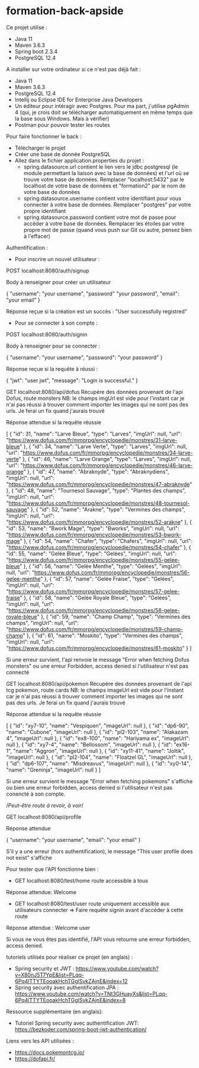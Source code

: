 # formation-back-apside

Ce projet utilise :

- Java 11
- Maven 3.6.3
- Spring boot 2.3.4
- PostgreSQL 12.4

A installer sur votre ordinateur si ce n'est pas déjà fait :

- Java 11
- Maven 3.6.3
- PostgreSQL 12.4
- Intellij ou Eclipse IDE for Enterprise Java Developers
- Un éditeur pour intéragir avec Postgres. Pour ma part, j'utilise pgAdmin 4 (qui, je crois doit se télécharger automatiquement en même temps que la base sous Windows. Mais à vérifier)
- Postman pour pouvoir tester les routes

Pour faire fonctionner le back :

- Télécharger le projet
- Créer une base de donnée PostgreSQL
- Allez dans le fichier application.properties du projet :
    - spring.datasource.url contient le lien vers le jdbc postgresql (le module permettant la liaison avec la base de données) et l'url où se trouve votre base de données. Remplacer "localhost:5432" par le localhost de votre base de données et "formation2" par le nom de votre base de données
    - spring.datasource.username contient votre identifiant pour vous connecter à votre base de données. Remplacer "postgres" par votre propre identifiant
    - spring.datasource.password contient votre mot de passe pour accéder à votre base de données. Remplacer les étoiles par votre propre mot de passe (quand vous push sur Git ou autre, pensez bien à l'effacer)

Authentification :

- Pour inscrire un nouvel utilisateur :

POST localhost:8080/auth/signup

Body à renseigner pour créer un utilisateur

{
"username": "your username",
"password" "your password",
"email": "your email"
}

Réponse reçue si la création est un succès : 
"User successfully registred"

- Pour se connecter à son compte :

POST localhost:8080/auth/signin

Body à renseigner pour se connecter :

{
"username": "your username",
"password": "your password"
}

Réponse reçue si la requête à réussi :

{
    "jwt": "user jwt",
    "message": "Login is successful."
}

GET localhost:8080/api/dofus
Récupère des données provenant de l'api Dofus, route monsters
NB: le champs imgUrl est vide pour l'instant car je n'ai pas réussi à trouver comment importer les images qui ne sont pas des urls. Je ferai un fix quand j'aurais trouvé

Réponse attendue si la requête réussie

[
    {
        "id": 31,
        "name": "Larve Bleue",
        "type": "Larves",
        "imgUrl": null,
        "url": "https://www.dofus.com/fr/mmorpg/encyclopedie/monstres/31-larve-bleue"
    },
    {
        "id": 34,
        "name": "Larve Verte",
        "type": "Larves",
        "imgUrl": null,
        "url": "https://www.dofus.com/fr/mmorpg/encyclopedie/monstres/34-larve-verte"
    },
    {
        "id": 46,
        "name": "Larve Orange",
        "type": "Larves",
        "imgUrl": null,
        "url": "https://www.dofus.com/fr/mmorpg/encyclopedie/monstres/46-larve-orange"
    },
    {
        "id": 47,
        "name": "Abraknyde",
        "type": "Abraknydiens",
        "imgUrl": null,
        "url": "https://www.dofus.com/fr/mmorpg/encyclopedie/monstres/47-abraknyde"
    },
    {
        "id": 48,
        "name": "Tournesol Sauvage",
        "type": "Plantes des champs",
        "imgUrl": null,
        "url": "https://www.dofus.com/fr/mmorpg/encyclopedie/monstres/48-tournesol-sauvage"
    },
    {
        "id": 52,
        "name": "Arakne",
        "type": "Vermines des champs",
        "imgUrl": null,
        "url": "https://www.dofus.com/fr/mmorpg/encyclopedie/monstres/52-arakne"
    },
    {
        "id": 53,
        "name": "Bwork Mage",
        "type": "Bworks",
        "imgUrl": null,
        "url": "https://www.dofus.com/fr/mmorpg/encyclopedie/monstres/53-bwork-mage"
    },
    {
        "id": 54,
        "name": "Chafer",
        "type": "Chafers",
        "imgUrl": null,
        "url": "https://www.dofus.com/fr/mmorpg/encyclopedie/monstres/54-chafer"
    },
    {
        "id": 55,
        "name": "Gelée Bleue",
        "type": "Gelées",
        "imgUrl": null,
        "url": "https://www.dofus.com/fr/mmorpg/encyclopedie/monstres/55-gelee-bleue"
    },
    {
        "id": 56,
        "name": "Gelée Menthe",
        "type": "Gelées",
        "imgUrl": null,
        "url": "https://www.dofus.com/fr/mmorpg/encyclopedie/monstres/56-gelee-menthe"
    },
    {
        "id": 57,
        "name": "Gelée Fraise",
        "type": "Gelées",
        "imgUrl": null,
        "url": "https://www.dofus.com/fr/mmorpg/encyclopedie/monstres/57-gelee-fraise"
    },
    {
        "id": 58,
        "name": "Gelée Royale Bleue",
        "type": "Gelées",
        "imgUrl": null,
        "url": "https://www.dofus.com/fr/mmorpg/encyclopedie/monstres/58-gelee-royale-bleue"
    },
    {
        "id": 59,
        "name": "Champ Champ",
        "type": "Vermines des champs",
        "imgUrl": null,
        "url": "https://www.dofus.com/fr/mmorpg/encyclopedie/monstres/59-champ-champ"
    },
    {
        "id": 61,
        "name": "Moskito",
        "type": "Vermines des champs",
        "imgUrl": null,
        "url": "https://www.dofus.com/fr/mmorpg/encyclopedie/monstres/61-moskito"
    }
]

Si une erreur survient, l'api renvoie le message "Error when fetching Dofus monsters" ou une erreur Forbidden, access denied si l'utilisateur n'est pas connecté

GET localhost:8080/api/pokemon
Récupère des données provenant de l'api tcg pokemon, route cards
NB: le champs imageUrl est vide pour l'instant car je n'ai pas réussi à trouver comment importer les images qui ne sont pas des urls. Je ferai un fix quand j'aurais trouvé

Réponse attendue si la requête réussie

[
    {
        "id": "xy7-10",
        "name": "Vespiquen",
        "imageUrl": null
    },
    {
        "id": "dp6-90",
        "name": "Cubone",
        "imageUrl": null
    },
    {
        "id": "pl2-103",
        "name": "Alakazam 4",
        "imageUrl": null
    },
    {
        "id": "ex8-100",
        "name": "Hariyama ex",
        "imageUrl": null
    },
    {
        "id": "xy7-4",
        "name": "Bellossom",
        "imageUrl": null
    },
    {
        "id": "ex16-1",
        "name": "Aggron",
        "imageUrl": null
    },
    {
        "id": "xy11-41",
        "name": "Joltik",
        "imageUrl": null
    },
    {
        "id": "pl2-104",
        "name": "Floatzel GL",
        "imageUrl": null
    },
    {
        "id": "dp6-107",
        "name": "Misdreavus",
        "imageUrl": null
    },
    {
        "id": "xy0-14",
        "name": "Greninja",
        "imageUrl": null
    }
]

Si une erreur survient le message "Error when fetching pokemons" s'affiche ou bien une erreur forbidden, access denied si l'utilisateur n'est pas conencté à son compte.

/*Peut-être route à revoir, à voir*/

GET localhost:8080/api/profile

Réponse attendue

{
"username": "your username",
"email": "your email"
}

S'il y a une erreur (hors authentification), le message "This user profile does not exist" s'affiche


Pour tester que l'API fonctionne bien  :

- GET localhost:8080/test/home
route accessible à tous 

Réponse attendue:
Welcome

- GET localhost:8080/test/user
route uniquement accessible aux utilisateurs connecter => Faire requête signin avant d'accéder à cette route

Réponse attendue :
Welcome user

Si vous ne vous êtes pas identifié, l'API vous retourne une erreur forbidden, access denied.

tutoriels utilisés pour réaliser ce projet (en anglais) :

- Spring security et JWT : https://www.youtube.com/watch?v=X80nJ5T7YpE&list=PLqq-6Pq4lTTYTEooakHchTGglSvkZAjnE&index=12
- Spring security avec authentification JPA : https://www.youtube.com/watch?v=TNt3GHuayXs&list=PLqq-6Pq4lTTYTEooakHchTGglSvkZAjnE&index=8

Ressource supplémentaire (en anglais):

- Tutoriel Spring security avec authentification JWT: https://bezkoder.com/spring-boot-jwt-authentication/

Liens vers les API utilisées :

- https://docs.pokemontcg.io/
- https://dofapi.fr/












